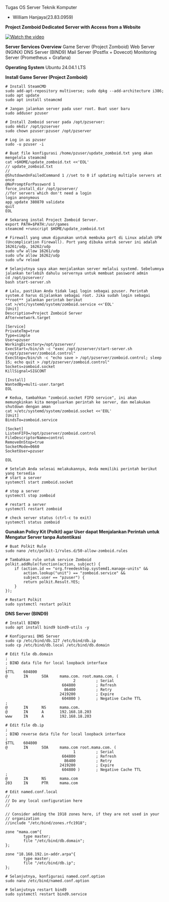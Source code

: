 Tugas OS Server Teknik Komputer

- William Hanjaya(23.83.0959)

**Project Zomboid Dedicated Server with Access from a Website**

[![Watch the video](https://shared.cloudflare.steamstatic.com/store_item_assets/steam/apps/108600/ss_eca8be032b3f5508bf5bea74cfbc823a4df047ce.600x338.jpg?t=1691508011)](https://video.cloudflare.steamstatic.com/store_trailers/256865885/movie480_vp9.webm?t=1639992657)



**Server Services Overview**
Game Server (Project Zomboid)
Web Server (NGINX)
DNS Server (BIND9)
Mail Server (Postfix + Dovecot)
Monitoring Server (Prometheus + Grafana)



**Operating System**
Ubuntu 24.04.1 LTS

**Install Game Server (Project Zomboid)**
```console
# Install SteamCMD
sudo add-apt-repository multiverse; sudo dpkg --add-architecture i386; sudo apt update
sudo apt install steamcmd

# Jangan jalankan server pada user root. Buat user baru
sudo adduser pzuser

# Install Zomboid server pada /opt/pzserver:
sudo mkdir /opt/pzserver
sudo chown pzuser:pzuser /opt/pzserver

# Log in as pzuser
sudo -u pzuser -i

# Buat file konfigurasi /home/pzuser/update_zomboid.txt yang akan mengelola steamcmd
cat >$HOME/update_zomboid.txt <<'EOL'
// update_zomboid.txt
//
@ShutdownOnFailedCommand 1 //set to 0 if updating multiple servers at once
@NoPromptForPassword 1
force_install_dir /opt/pzserver/
//for servers which don't need a login
login anonymous
app_update 380870 validate
quit
EOL

# Sekarang instal Project Zomboid Server.
export PATH=$PATH:/usr/games
steamcmd +runscript $HOME/update_zomboid.txt

# Firewall yang umum digunakan untuk membuka port di Linux adalah UFW (Uncomplication Firewall). Port yang dibuka untuk server ini adalah 16261/udp, 16262/udp
sudo ufw allow 16261/udp
sudo ufw allow 16262/udp
sudo ufw reload

# Selanjutnya saya akan menjalankan server melalui systemd. Sebelumnya jalankan terlebih dahulu servernya untuk membuat password admin
cd /opt/pzserver/
bash start-server.sh

# Lalu, pastikan Anda tidak lagi login sebagai pzuser. Perintah system.d harus dijalankan sebagai root. Jika sudah login sebagai **root** jalankan perintah berikut
cat >/etc/systemd/system/zomboid.service <<'EOL'
[Unit]
Description=Project Zomboid Server
After=network.target

[Service]
PrivateTmp=true
Type=simple
User=pzuser
WorkingDirectory=/opt/pzserver/
ExecStart=/bin/sh -c "exec /opt/pzserver/start-server.sh </opt/pzserver/zomboid.control"
ExecStop=/bin/sh -c "echo save > /opt/pzserver/zomboid.control; sleep 15; echo quit > /opt/pzserver/zomboid.control"
Sockets=zomboid.socket
KillSignal=SIGCONT

[Install]
WantedBy=multi-user.target
EOL

# Kedua, tambahkan "zomboid.socket FIFO service", ini akan memungkinkan kita mengeluarkan perintah ke server, dan melakukan shutdown dengan aman
cat >/etc/systemd/system/zomboid.socket <<'EOL'
[Unit]
BindsTo=zomboid.service

[Socket]
ListenFIFO=/opt/pzserver/zomboid.control
FileDescriptorName=control
RemoveOnStop=true
SocketMode=0660
SocketUser=pzuser

EOL

# Setelah Anda selesai melakukannya, Anda memiliki perintah berikut yang tersedia
# start a server
systemctl start zomboid.socket

# stop a server
systemctl stop zomboid

# restart a server
systemctl restart zomboid

# check server status (ctrl-c to exit)
systemctl status zomboid
```

**Gunakan Policy Kit (Polkit) agar User dapat Menjalankan Perintah untuk Mengatur Server tanpa Autentikasi**
```console
# Buat Polkit Rule
sudo nano /etc/polkit-1/rules.d/50-allow-zomboid.rules

# Tambahkan rule untuk service Zomboid
polkit.addRule(function(action, subject) {
    if (action.id == "org.freedesktop.systemd1.manage-units" &&
        action.lookup("unit") == "zomboid.service" &&
        subject.user == "pzuser") {
        return polkit.Result.YES;
    }
});

# Restart Polkit
sudo systemctl restart polkit
```



**DNS Server (BIND9)**
```console
# Install BIND9
sudo apt install bind9 bind9-utils -y

# Konfigurasi DNS Server
sudo cp /etc/bind/db.127 /etc/bind/db.ip
sudo cp /etc/bind/db.local /etc/bind/db.domain

# Edit file db.domain
;
; BIND data file for local loopback interface
;
$TTL    604800
@       IN      SOA     mama.com. root.mama.com. (
                              2         ; Serial
                         604800         ; Refresh
                          86400         ; Retry
                        2419200         ; Expire
                         604800 )       ; Negative Cache TTL
;
@       IN      NS      mama.com.
@       IN      A       192.168.18.203
www     IN      A       192.168.18.203

# Edit file db.ip
;
; BIND reverse data file for local loopback interface
;
$TTL    604800
@       IN      SOA     mama.com root.mama.com. (
                              1         ; Serial
                         604800         ; Refresh
                          86400         ; Retry
                        2419200         ; Expire
                         604800 )       ; Negative Cache TTL
;
@       IN      NS      mama.com
203     IN      PTR     mama.com

# Edit named.conf.local
//
// Do any local configuration here
//

// Consider adding the 1918 zones here, if they are not used in your
// organization
//include "/etc/bind/zones.rfc1918";

zone "mama.com"{
        type master;
        file "/etc/bind/db.domain";
};

zone "18.168.192.in-addr.arpa"{
        type master;
        file "/etc/bind/db.ip";
};

# Selanjutnya, konfigurasi named.conf.option
sudo nano /etc/bind/named.conf.option

# Selanjutnya restart bind9
sudo systemctl restart bind9.service
```

